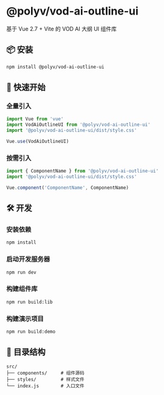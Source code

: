 # @polyv/vod-ai-outline-ui

基于 Vue 2.7 + Vite 的 VOD AI 大纲 UI 组件库

## 📦 安装

```bash
npm install @polyv/vod-ai-outline-ui
```

## 🚀 快速开始

### 全量引入

```javascript
import Vue from 'vue'
import VodAiOutlineUI from '@polyv/vod-ai-outline-ui'
import '@polyv/vod-ai-outline-ui/dist/style.css'

Vue.use(VodAiOutlineUI)
```

### 按需引入

```javascript
import { ComponentName } from '@polyv/vod-ai-outline-ui'
import '@polyv/vod-ai-outline-ui/dist/style.css'

Vue.component('ComponentName', ComponentName)
```

## 🛠️ 开发

### 安装依赖

```bash
npm install
```

### 启动开发服务器

```bash
npm run dev
```

### 构建组件库

```bash
npm run build:lib
```

### 构建演示项目

```bash
npm run build:demo
```


## 📁 目录结构

```
src/
├── components/     # 组件源码
├── styles/         # 样式文件
└── index.js        # 入口文件
```
